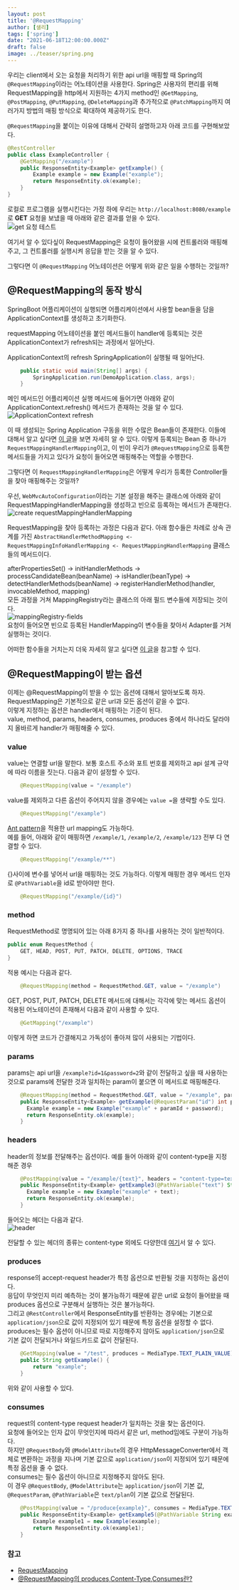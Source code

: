 ```yaml
---
layout: post  
title: '@RequestMapping'
author: [샐리]
tags: ['spring']
date: "2021-06-18T12:00:00.000Z"
draft: false
image: ../teaser/spring.png
---
```


우리는 client에서 오는 요청을 처리하기 위한 api url을 매핑할 때 Spring의 `@RequestMapping`이라는 어노테이션을 사용한다. Spring은 사용자의 편리를 위해 RequestMapping을 http에서 지원하는 4가지 method인 `@GetMapping`, `@PostMapping`, `@PutMapping`, `@DeleteMapping`과 추가적으로 `@PatchMapping`까지 여러가지 방법의 매핑 방식으로 확대하여 제공하기도 한다.

`@RequestMapping`을 붙이는 이유에 대해서 간략히 설명하고자 아래 코드를 구현해보았다.  
```java
@RestController
public class ExampleController {
    @GetMapping("/example")
    public ResponseEntity<Example> getExample() {
        Example example = new Example("example");
        return ResponseEntity.ok(example);
    }
}
```  

로컬로 프로그램을 실행시킨다는 가정 하에 우리는 `http://localhost:8080/example` 로 **GET** 요청을 보냈을 때 아래와 같은 결과를 얻을 수 있다.  
![get 요청 테스트](https://user-images.githubusercontent.com/43775108/123607948-4ce8e900-d839-11eb-87d2-f748fe6fcb86.png)  

여기서 알 수 있다싶이 RequestMapping은 요청이 들어왔을 시에 컨트롤러와 매핑해주고, 그 컨트롤러를 실행시켜 응답을 받는 것을 알 수 있다.  

그렇다면 이 `@RequestMapping` 어노테이션은 어떻게 위와 같은 일을 수행하는 것일까?

## @RequestMapping의 동작 방식  
SpringBoot 어플리케이션이 실행되면 어플리케이션에서 사용할 bean들을 담을 ApplicationContext를 생성하고 초기화한다.  

requestMapping 어노테이션을 붙인 메서드들이 handler에 등록되는 것은 ApplicationContext가 refresh되는 과정에서 일어난다.  

ApplicationContext의 refresh SpringApplication이 실행될 때 일어난다.  
```java
    public static void main(String[] args) {
        SpringApplication.run(DemoApplication.class, args);
    }
```  
메인 메서드인 어플리케이션 실행 메서드에 들어가면 아래와 같이 ApplicationContext.refresh() 메서드가 존재하는 것을 알 수 있다.
![ApplicationContext refresh](https://user-images.githubusercontent.com/43775108/123607480-e6fc6180-d838-11eb-8862-d3e17b7e0271.png)

이 때 생성되는 Spring Application 구동을 위한 수많은 Bean들이 존재한다. 이들에 대해서 알고 싶다면 [이 글](https://pplenty.tistory.com/6)을 보면 자세히 알 수 있다. 이렇게 등록되는 Bean 중 하나가 `RequestMappingHandlerMapping`이고, 이 빈이 우리가 `@RequestMapping`으로 등록한 메서드들을 가지고 있다가 요청이 들어오면 매핑해주는 역할을 수행한다.  

그렇다면 이 `RequestMappingHandlerMapping`은 어떻게 우리가 등록한 Controller들을 찾아 매핑해주는 것일까? 

우선, `WebMvcAutoConfiguration`이라는 기본 설정을 해주는 클래스에 아래와 같이 RequestMappingHandlerMapping을 생성하고 빈으로 등록하는 메서드가 존재한다.  
![create requestMappingHandlerMapping](https://user-images.githubusercontent.com/43775108/123607585-ff6c7c00-d838-11eb-947a-49ff672e8163.png)  

RequestMapping을 찾아 등록하는 과정은 다음과 같다. 아래 함수들은 차례로 상속 관계를 가진 `AbstractHandlerMethodMapping <- RequestMappingInfoHandlerMapping <- RequestMappingHandlerMapping` 클래스들의 메서드이다.  

afterPropertiesSet() -> initHandlerMethods -> processCandidateBean(beanName) -> isHandler(beanType) -> detectHandlerMethods(beanName) -> registerHandlerMethod(handler, invocableMethod, mapping)  
모든 과정을 거쳐 MappingRegistry라는 클래스의 아래 필드 변수들에 저장되는 것이다.    
![mappingRegistry-fields](https://user-images.githubusercontent.com/43775108/123607734-1c08b400-d839-11eb-8b40-da290f0a8ad3.png)  
요청이 들어오면 빈으로 등록된 HandlerMapping이 변수들을 찾아서 Adapter를 거쳐 실행하는 것이다.    

어떠한 함수들을 거치는지 더욱 자세히 알고 싶다면 [이 글](https://pplenty.tistory.com/7)을 참고할 수 있다.  

## @RequestMapping이 받는 옵션
이제는 @RequestMapping이 받을 수 있는 옵션에 대해서 알아보도록 하자.  
RequestMapping은 기본적으로 같은 url과 모든 옵션이 같을 수 없다.  
이렇게 지정하는 옵션은 handler에서 매핑하는 기준이 된다.  
value, method, params, headers, consumes, produces 중에서 하나라도 달라야지 올바르게 handler가 매핑해줄 수 있다.  

### value  
value는 연결할 url을 말한다. 보통 호스트 주소와 포트 번호를 제외하고 api 설계 규약에 따라 이름을 짓는다.
다음과 같이 설정할 수 있다. 
```java
    @RequestMapping(value = "/example")
```
value를 제외하고 다른 옵션이 주어지지 않을 경우에는 `value =`을 생략할 수도 있다.  
```java
    @RequestMapping("/example")
```
[Ant pattern](https://docs.spring.io/spring-framework/docs/current/javadoc-api/org/springframework/util/AntPathMatcher.html)을 적용한 url mapping도 가능하다.  
예를 들어, 아래와 같이 매핑하면 `/example/1`, `/example/2`, `/example/123` 전부 다 연결할 수 있다.
```java
    @RequestMapping("/example/**")
```  
{}사이에 변수를 넣어서 url을 매핑하는 것도 가능하다. 이렇게 매핑한 경우 메서드 인자로 `@PathVariable`을 id로 받아야만 한다.     
```java
    @RequestMapping("/example/{id}")
```  

### method
RequestMethod로 명명되어 있는 아래 8가지 중 하나를 사용하는 것이 일반적이다.    
```java
public enum RequestMethod {
	GET, HEAD, POST, PUT, PATCH, DELETE, OPTIONS, TRACE
}
```  
적용 예시는 다음과 같다. 
```java
    @RequestMapping(method = RequestMethod.GET, value = "/example")
```
GET, POST, PUT, PATCH, DELETE 메서드에 대해서는 각각에 맞는 메서드 옵션이 적용된 어노테이션이 존재해서 다음과 같이 사용할 수 있다.
```java
    @GetMapping("/example")
```  
이렇게 하면 코드가 간결해지고 가독성이 좋아져 많이 사용되는 기법이다.  

### params
params는 api url을 `/example?id=1&password=2`와 같이 전달하고 싶을 때 사용하는 것으로 params에 전달한 것과 일치하는 param이 붙으면 이 메서드로 매핑해준다.
```java
    @RequestMapping(method = RequestMethod.GET, value = "/example", params = {"id", "password"})
    public ResponseEntity<Example> getExample(@RequestParam("id") int paramId, @RequestParam("password") String password) {
      Example example = new Example("example" + paramId + password);
      return ResponseEntity.ok(example);
    }
```  

### headers
header의 정보를 전달해주는 옵션이다. 예를 들어 아래와 같이 content-type을 지정해준 경우  
```java
    @PostMapping(value = "/example/{text}", headers = "content-type=text/plain")
    public ResponseEntity<Example> getExample3(@PathVariable("text") String text) {
      Example example = new Example("example" + text);
      return ResponseEntity.ok(example);
    }
```
들어오는 헤더는 다음과 같다.  
![header](https://user-images.githubusercontent.com/43775108/123607821-2fb41a80-d839-11eb-822d-0176b79e9b2b.png)

전달할 수 있는 헤더의 종류는 content-type 외에도 다양한데 [여기](https://developer.mozilla.org/ko/docs/Web/HTTP/Headers)서 알 수 있다.

### produces
response의 accept-request header가 특정 옵션으로 반환될 것을 지정하는 옵션이다.  
응답이 무엇인지 미리 예측하는 것이 불가능하기 때문에 같은 url로 요청이 들어왔을 때 produces 옵션으로 구분해서 실행하는 것은 불가능하다.  
그리고 `@RestController`에서 ResponseEntity를 반환하는 경우에는 기본으로 `application/json`으로 값이 지정되어 있기 때문에 특정 옵션을 설정할 수 없다.   
produces는 필수 옵션이 아니므로 따로 지정해주지 않아도 `application/json`으로 기본 값이 전달되거나 와일드카드로 값이 전달된다.  
```java
    @GetMapping(value = "/test", produces = MediaType.TEXT_PLAIN_VALUE)
    public String getExample() {
        return "example";
    }
``` 
위와 같이 사용할 수 있다.  

### consumes
request의 content-type request header가 일치하는 것을 찾는 옵션이다.  
요청에 들어오는 인자 값이 무엇인지에 따라서 같은 url, method임에도 구분이 가능하다.  
하지만 `@RequestBody`와 `@ModelAttribute`의 경우 HttpMessageConverter에서 객체로 변환하는 과정을 지나며 기본 값으로 `application/json`이 지정되어 있기 때문에 특정 옵션을 줄 수 없다.  
consumes는 필수 옵션이 아니므로 지정해주지 않아도 된다.  
이 경우 `@RequestBody`, `@ModelAttribute`는 `application/json`이 기본 값, `@RequestParam`, `@PathVariable`은 `text/plan`이 기본 값으로 전달된다.    
```java
    @PostMapping(value = "/produce{example}", consumes = MediaType.TEXT_PLAIN_VALUE)
    public ResponseEntity<Example> getExample5(@PathVariable String example) {
        Example example1 = new Example(example);
        return ResponseEntity.ok(example1);
    }
``` 

### 참고
- [RequestMapping](https://www.baeldung.com/spring-requestmapping)  
- [@RequestMapping의 produces,Content-Type,Consumes란?](https://2ham-s.tistory.com/292)  
